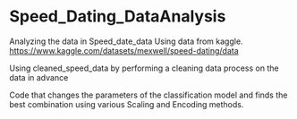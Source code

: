# Speed_Dating_DataAnalysis

Analyzing the data in Speed_date_data
Using data from kaggle.
https://www.kaggle.com/datasets/mexwell/speed-dating/data

Using cleaned_speed_data by performing a cleaning data process on the data in advance

Code that changes the parameters of the classification model and finds the best combination using various Scaling and Encoding methods.
